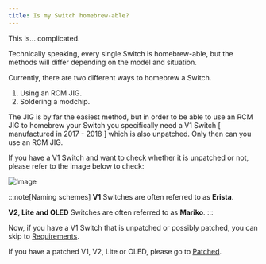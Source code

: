 ```yaml
---
title: Is my Switch homebrew-able?
---
```


This is... complicated.

Technically speaking, every single Switch is homebrew-able, but the methods will differ depending on the model and situation.

Currently, there are two different ways to homebrew a Switch.

1. Using an RCM JIG.
2. Soldering a modchip.

The JIG is by far the easiest method, but in order to be able to use an RCM JIG to homebrew your Switch you specifically need a V1 Switch [ manufactured in 2017 - 2018 ] which is also unpatched. Only then can you use an RCM JIG.

If you have a V1 Switch and want to check whether it is unpatched or not, please refer to the image below to check:

![Image](https://i.imgur.com/MYlCYRG.png)

:::note[Naming schemes]
**V1** Switches are often referred to as **Erista**.

**V2, Lite and OLED** Switches are often referred to as **Mariko**.
:::

Now, if you have a V1 Switch that is unpatched or possibly patched, you can skip to [Requirements](/getting_started/requirements).

If you have a patched V1, V2, Lite or OLED, please go to [Patched](/introduction/patched).